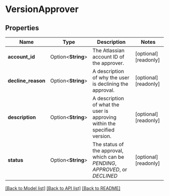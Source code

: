 # VersionApprover

## Properties

Name | Type | Description | Notes
------------ | ------------- | ------------- | -------------
**account_id** | Option<**String**> | The Atlassian account ID of the approver. | [optional][readonly]
**decline_reason** | Option<**String**> | A description of why the user is declining the approval. | [optional][readonly]
**description** | Option<**String**> | A description of what the user is approving within the specified version. | [optional][readonly]
**status** | Option<**String**> | The status of the approval, which can be *PENDING*, *APPROVED*, or *DECLINED* | [optional][readonly]

[[Back to Model list]](../README.md#documentation-for-models) [[Back to API list]](../README.md#documentation-for-api-endpoints) [[Back to README]](../README.md)


